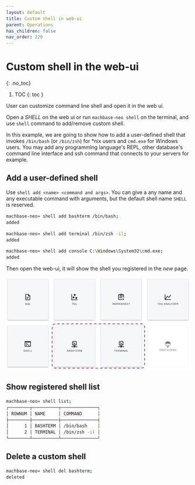 ```yaml
---
layout: default
title: Custom shell in web-ui
parent: Operations
has_children: false
nav_order: 220
---
```


# Custom shell in the web-ui
{: .no_toc}

1. TOC
{: toc }


User can customize command line shell and open it in the web ui.

Open a *SHELL* on the web ui or run `machbase-neo shell` on the terminal, and use `shell` command to add/remove custom shell.

In this example, we are going to show how to add a user-defined shell that invokes `/bin/bash` (or `/bin/zsh`) for *nix users and `cmd.exe` for Windows users. You may add any programming language's REPL, other database's command line interface and ssh command that connects to your servers for example.

## Add a user-defined shell

Use `shell add <name> <command and args>`. You can give a any name and any executable command with arguments, but the default shell name `SHELL` is reserved.

```sh
machbase-neo» shell add bashterm /bin/bash;
added
```

```sh
machbase-neo» shell add terminal /bin/zsh -il;
added
```

```sh
machbase-neo» shell add console C:\Windows\System32\cmd.exe;
added
```

Then open the web-ui, it will show the shell you registered in the *new* page.

![shell](/assets/img/web-custom-shell.jpeg)

## Show registered shell list

```sh
machbase-neo» shell list;
┌────────┬──────────┬──────────────┐
│ ROWNUM │ NAME     │ COMMAND      │
├────────┼──────────┼──────────────┤
│      1 │ BASHTERM │ /bin/bash    │
│      2 │ TERMINAL │ /bin/zsh -il │
└────────┴──────────┴──────────────┘
```


## Delete a custom shell

```sh
machbase-neo» shell del bashterm;
deleted
```


